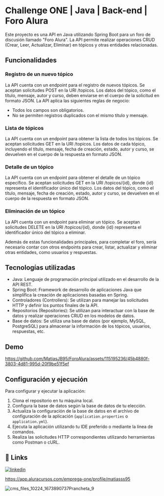 
# Challenge ONE | Java | Back-end | Foro Alura

Este proyecto es una API en Java utilizando Spring Boot para un foro de discusión llamado "Foro Alura". La API permite realizar operaciones CRUD (Crear, Leer, Actualizar, Eliminar) en tópicos y otras entidades relacionadas.

## Funcionalidades

### Registro de un nuevo tópico

La API cuenta con un endpoint para el registro de nuevos tópicos. Se aceptan solicitudes POST en la URI /topicos. Los datos del tópico, como el título, mensaje, autor y curso, deben enviarse en el cuerpo de la solicitud en formato JSON. La API aplica las siguientes reglas de negocio:

- Todos los campos son obligatorios.
- No se permiten registros duplicados con el mismo título y mensaje.

### Lista de tópicos

La API cuenta con un endpoint para obtener la lista de todos los tópicos. Se aceptan solicitudes GET en la URI /topicos. Los datos de cada tópico, incluyendo el título, mensaje, fecha de creación, estado, autor y curso, se devuelven en el cuerpo de la respuesta en formato JSON.

### Detalle de un tópico

La API cuenta con un endpoint para obtener el detalle de un tópico específico. Se aceptan solicitudes GET en la URI /topicos/{id}, donde {id} representa el identificador único del tópico. Los datos del tópico, como el título, mensaje, fecha de creación, estado, autor y curso, se devuelven en el cuerpo de la respuesta en formato JSON.

### Eliminación de un tópico

La API cuenta con un endpoint para eliminar un tópico. Se aceptan solicitudes DELETE en la URI /topicos/{id}, donde {id} representa el identificador único del tópico a eliminar.

Además de estas funcionalidades principales, para completar el foro, sería necesario contar con otros endpoints para crear, listar, actualizar y eliminar otras entidades, como usuarios y respuestas.

## Tecnologías utilizadas

- Java: Lenguaje de programación principal utilizado en el desarrollo de la API REST.
- Spring Boot: Framework de desarrollo de aplicaciones Java que simplifica la creación de aplicaciones basadas en Spring.
- Controladores (Controllers): Se utilizan para manejar las solicitudes HTTP y definir los puntos finales de la API.
- Repositorios (Repositories): Se utilizan para interactuar con la base de datos y realizar operaciones CRUD en los modelos de datos.
- Base de datos: Se utiliza una base de datos (por ejemplo, MySQL, PostgreSQL) para almacenar la información de los tópicos, usuarios, respuestas, etc.


## Demo

https://github.com/MatiasJB95/ForoAlura/assets/115195236/45b4880f-3803-4d81-995d-20f9be51f5ef

## Configuración y ejecución

Para configurar y ejecutar la aplicación:

1. Clona el repositorio en tu máquina local.
2. Configura la base de datos según la base de datos de tu elección.
3. Actualiza la configuración de la base de datos en el archivo de configuración de la aplicación (`application.properties` o `application.yml`).
4. Ejecuta la aplicación utilizando tu IDE preferido o mediante la línea de comandos.
5. Realiza las solicitudes HTTP correspondientes utilizando herramientas como Postman o cURL.



## 🔗 Links

[![linkedin](https://img.shields.io/badge/linkedin-0A66C2?style=for-the-badge&logo=linkedin&logoColor=white)](https://www.linkedin.com/in/matiasjb95/)

https://app.aluracursos.com/emprega-one/profile/matiasss95



![cms_files_10224_1673890737Prancheta_9](https://github.com/MatiasJB95/ForoAlura/assets/115195236/87aecb87-091d-401d-9230-6fefba7880d0)


